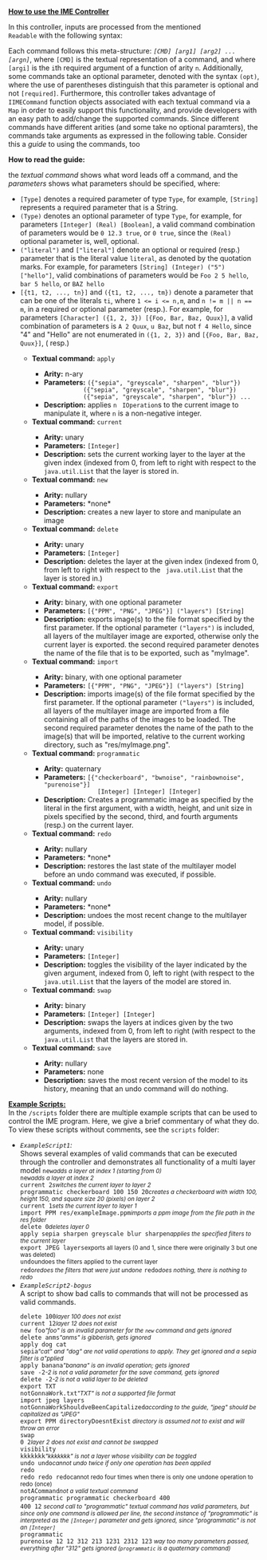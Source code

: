 <p><u><b>How to use the IME Controller</b></u>

In this controller, inputs are processed from the mentioned <code> Readable</code> with the following
syntax:
 <p> Each command follows this meta-structure:
 <i><code>[CMD] [arg1] [arg2] ... [argn]</code></i>,
 where <code>[CMD]</code> is the textual representation of a command, and where
 <code>[argi]</code> is the <code>i</code>th required argument of a function of arity
 <code>n</code>. Additionally, some commands take an optional parameter, denoted with the syntax
 <code>(opt)</code>, where the use of parentheses distinguish that this parameter is optional and
 not <code>[required]</code>. Furthermore, this controller takes advantage of <code> IIMECommand</code>
 function objects associated with each textual command via a <code> Map</code> in order to easily
 support this functionality, and provide developers with an easy path to add/change the supported
 commands. Since different commands have different arities (and some take no optional paramters),
 the commands take arguments as expressed in the following table. Consider this a <i>guide</i> to
 using the commands, too</p>
 <p><b>How to read the guide:</b></p> the <i>textual command</i> shows
 what word leads off a command, and the <i>parameters</i> shows what parameters should be
 specified, where:
    <ul>
      <li>
        <code>[Type]</code> denotes a required parameter of type <code>Type</code>,
        for example, <code>[String]</code> represents a required parameter
        that is a String.
      </li>
      <li>
        <code>(Type)</code> denotes an optional parameter of type <code>Type</code>,
        for example, for parameters <code>[Integer] (Real) [Boolean]</code>,
        a valid command combination of parameters would be <code>0 12.3 true</code>,
       or <code>0 true</code>, since the <code>(Real)</code> optional parameter is, well, optional.
      </li>
      <li>
        <code>("literal")</code> and <code>["literal"]</code> denote
        an optional or required (resp.) parameter that is the literal value
        <code>literal</code>, as denoted by the quotation marks. For example,
        for parameters <code>[String] (Integer) ("5") ["hello"]</code>,
        valid combinations of parameters would be <code>Foo 2 5 hello</code>,
        <code>bar 5 hello</code>, or <code>BAZ hello</code>
      </li>
      <li>
        <code>[{t1, t2, ..., tn}]</code> and
        <code>({t1, t2, ..., tm})</code>
        denote a parameter that can be one of the literals <code>ti</code>,
        where <code>1 <= i <= n,m</code>, and <code>n != m || n == m</code>, in
        a required or optional parameter (resp.). For example, for parameters
        <code>[Character] ({1, 2, 3}) [{Foo, Bar, Baz, Quux}]</code>,
        a valid combination of parameters is <code>A 2 Quux</code>,
        <code>u Baz</code>, but not <code>f 4 Hello</code>, since
        "4" and "Hello" are not enumerated in
        <code>({1, 2, 3})</code> and <code>[{Foo, Bar, Baz, Quux}]</code>, (
        resp.)
      </li>
    </ul>

   <ul>
     <ul>
       <li>
       <b>Textual command:</b> <code>apply</code>
       </li>
       <ul>
         <li>
           <b>Arity:</b> n-ary
         </li>
         <li>
           <b>Parameters:</b>
           <code>({"sepia", "greyscale", "sharpen", "blur"})
           ({"sepia", "greyscale", "sharpen", "blur"})
           ({"sepia", "greyscale", "sharpen", "blur"}) ...</code>
         </li>
         <li><b>Description:</b> applies <code>n</code>
         <code> IOperation</code>s to the current image to manipulate it,
         where <code>n</code> is a non-negative integer.</li>
       </ul>
       <li>
         <b>Textual command:</b> <code>current</code>
         </li>
         <ul>
           <li>
             <b>Arity:</b> unary
           </li>
           <li>
             <b>Parameters:</b>
             <code>[Integer]</code>
           </li>
           <li><b>Description:</b> sets the current working layer
           to the layer at the given index (indexed from 0, from left
           to right with respect to the <code> java.util.List</code> that the layer
           is stored in.</li>
         </ul>
          <li>
           <b>Textual command:</b> <code>new</code>
           </li>
           <ul>
             <li>
               <b>Arity:</b> nullary
             </li>
             <li>
               <b>Parameters:</b> *none*
           </li>
             <li><b>Description:</b> creates a new layer to store and manipulate an image
             </li>
           </ul>


 <li>
           <b>Textual command:</b> <code>delete</code>
           </li>
           <ul>
             <li>
               <b>Arity:</b> unary
             </li>
             <li>
               <b>Parameters:</b>
               <code>[Integer]</code>
             </li>
             <li><b>Description:</b> deletes the
             layer at the given index (indexed from 0, from left
             to right with respect to the <code> java.util.List</code> that the layer
             is stored in.)</li>
           </ul>



 <li>
           <b>Textual command:</b> <code>export</code>
           </li>
           <ul>
            <li>
               <b>Arity:</b> binary, with one optional parameter
             </li>
             <li>
               <b>Parameters:</b>
               <code>[{"PPM", "PNG", "JPEG"}] ("layers") [String]</code>
             </li>
             <li><b>Description:</b> exports image(s) to the file format
             specified by the first parameter. If the optional parameter
             <code>("layers")</code> is included, all layers of the multilayer
             image are exported, otherwise only the current layer is exported.
             the second required parameter denotes the name of the file that is to be exported,
             such as "myImage".</li>
           </ul>



 <li>
           <b>Textual command:</b> <code>import</code>
           </li>
           <ul>
             <li>
               <b>Arity:</b> binary, with one optional parameter
             </li>
             <li>
               <b>Parameters:</b>
                 <code>[{"PPM", "PNG", "JPEG"}] ("layers") [String]</code>
               </li>
               <li><b>Description:</b> imports image(s) of the file format
               specified by the first parameter. If the optional parameter
               <code>("layers")</code> is included, all layers of the multilayer
               image are imported from a file containing all of the paths
               of the images to be loaded.
               The second required parameter denotes the name of the path to the image(s)
               that will be imported, relative to the current working directory,
               such as "res/myImage.png".</li>
           </ul>



 <li>
           <b>Textual command:</b> <code>programmatic</code>
           </li>
           <ul>
             <li>
               <b>Arity:</b> quaternary
             </li>
             <li>
               <b>Parameters:</b>
               <code>[{"checkerboard", "bwnoise", "rainbownoise", "purenoise"}]
               [Integer] [Integer] [Integer]</code>
             </li>
             <li><b>Description:</b> Creates a programmatic image as specified by the literal in the first argument,
             with a width, height, and unit size in pixels specified by the second, third, and
             fourth arguments (resp.) on the current layer.</li>
           </ul>


 <li>
           <b>Textual command:</b> <code>redo</code>
           </li>
           <ul>
             <li>
               <b>Arity:</b> nullary
             </li>
             <li>
               <b>Parameters:</b> *none*
             </li>
             <li><b>Description:</b> restores the last state of the multilayer
             model before an undo command was executed, if possible.</li>
           </ul>


 <li>
           <b>Textual command:</b> <code>undo</code>
           </li>
           <ul>
             <li>
               <b>Arity:</b> nullary
             </li>
             <li>
               <b>Parameters:</b> *none*
             </li>
             <li><b>Description:</b> undoes the most recent change to the
             multilayer model, if possible.</li>
           </ul>
<li>
             <b>Textual command:</b> <code>visibility</code>
             </li>
             <ul>
               <li>
                 <b>Arity:</b> unary
               </li>
               <li>
                 <b>Parameters:</b>
                 <code>[Integer]</code>
               </li>
               <li><b>Description:</b> toggles the visibility of the layer
               indicated by the given argument, indexed from 0, left to right
               (with respect to the <code> java.util.List</code> that the layers of the model
               are stored in.</li>
             </ul>
<li>
             <b>Textual command:</b> <code>swap</code>
             </li>
             <ul>
               <li>
                 <b>Arity:</b> binary
               </li>
               <li>
                 <b>Parameters:</b>
                 <code>[Integer] [Integer]</code>
               </li>
               <li><b>Description:</b> swaps the layers at indices given by the two arguments,
               indexed from 0, from left to right (with respect to the
               <code> java.util.List</code> that the layers are stored in.</li>
             </ul>
<li>
             <b>Textual command:</b> <code>save</code>
             </li>
             <ul>
               <li>
                 <b>Arity:</b> nullary
               </li>
               <li>
                 <b>Parameters:</b> none
               </li>
               <li><b>Description:</b> saves the most recent version of the model
               to its history, meaning that an undo command will do nothing.</li>
            </ul>




     

   </ul>
</ul></p>


<p><b><u>Example Scripts:</u></b> <br>
In the <code>/scripts</code> folder there are multiple example
scripts that can be used to control the IME program. Here, we give a brief commentary of what they
do. To view these scripts without comments, see the 
<code>scripts</code> folder:
<ul>
<li><i><code>ExampleScript1</code>:</i></li>
Shows several examples of valid commands that can be executed through 
the controller and demonstrates all functionality of a multi 
layer model 
<code>new</code><i><small>adds a layer at index 1 (starting from 0)</small></i><br>
<code>new</code><i><small>adds a layer at index 2</small></i><br> 
<code>current 2</code><i><small>switches the current layer to layer 2</small></i> <br>
<code>programmatic checkerboard 100 150 20</code><i><small>creates a checkerboard with width 100,
height 150, and square size 20 (pixels) on layer 2</small></i><br>
<code>current 1</code><i><small>sets the current layer to layer 1</small></i><br> 
<code>import PPM res/exampleImage.ppm</code><i><small>imports a ppm image from the file path in the
res folder</small></i><br>
<code>delete 0</code><i><small>deletes layer 0</small></i><br>
<code>apply sepia sharpen greyscale blur sharpen</code><i><small>applies the specified filters to 
the current layer</small></i><br>
<code>export JPEG layers</code><small>exports all layers (0 and 1, since there were
originally 3 but one was deleted)</small><br>
<code>undo</code><small>undoes the filters applied to the current layer</small><br>
<code>redo</code><i><small>redoes the filters that were just undone</small></i>
<code>redo</code><i><small>does nothing, there is nothing to redo</small></i>
<li>
<i><code>ExampleScript2-bogus</code></i></li></li>
A script to show bad calls to commands that will not be
processed as valid commands.

<code>delete 100</code><i><small>layer 100 does not exist</i></small><br>
<code>current 12</code><i><small>layer 12 does not exist</i></small><br>
<code>new foo</code><i><small>"foo" is an invalid parameter for the <code>new</code> command and 
gets ignored</i></small><br>
<code>delete anms</code><i><small>"anms" is gibberish, gets ignored</i></small><br>
<code>apply dog cat sepia</code><i><small>"cat" and "dog" are not valid operations to apply. They 
get ignored and a sepia filter is a"pplied</i></small><br>
<code>apply banana</code><i><small>"banana" is an invalid operation; gets ignored
</i></small><br>
<code>save -2</code><i><small>-2 is not a valid parameter for the save command, gets ignored
</i></small><br>
<code>delete -2</code><i><small>-2 is not a valid layer to be deleted</i></small><br>
<code>export TXT notGonnaWork.txt</code><i><small>"TXT" is not a supported file format</i></small><br>
<code>import jpeg layers notGonnaWorkShouldveBeenCapitalized</code><i><small>according to the guide, 
"jpeg" should be capitalized as "JPEG"</i></small><br>
<code>export PPM directoryDoesntExist</code><i><small>
directory is assumed not to exist and will throw an error</i></small><br>
<code>swap 0 2</code><i><small>layer 2 does not exist and cannot be swapped</i></small><br>
<code>visibility kkkkkkk</code><i><small>"kkkkkkk" is not a layer whose visibility can be toggled
</i></small><br>
<code>undo undo</code><i><small>cannot undo twice if only one operation has been applied
</i></small><br>
<code>redo redo redo redo</code><i><small></i>cannot redo
four times when there is only one undone operation to redo (once)</small><br>
<code>notACommand</code><i><small>not a valid textual command</i></small><br>
<code>programmatic programmatic checkerboard 400 400 12</code><i>
<small>second call to "programmatic" textual command has valid parameters, 
but since only one command is allowed per line, the second instance of
"programmatic" is interpreted as the <code>[Integer]</code>
parameter and gets ignored, since "programmatic" is not an
<code>[Integer]</code></i></small><br>
<code>programmatic purenoise 12 12 312 213 1231 2312 123</code><i><small>
way too many parameters passed, everything after "312" gets ignored (<code>programmatic</code>
is a quaternary command)</i></small><br>

</ul>
